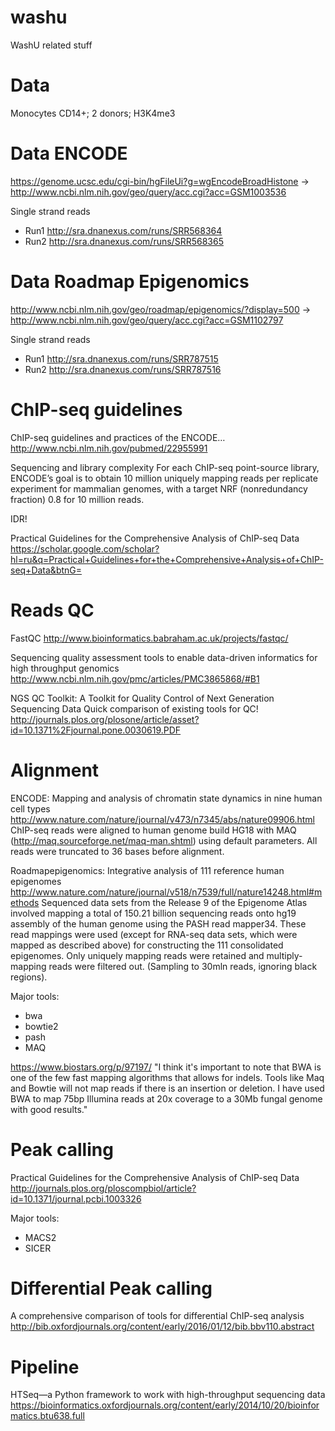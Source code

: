 # washu
WashU related stuff

# Data
Monocytes CD14+; 2 donors; H3K4me3

# Data ENCODE
https://genome.ucsc.edu/cgi-bin/hgFileUi?g=wgEncodeBroadHistone -> http://www.ncbi.nlm.nih.gov/geo/query/acc.cgi?acc=GSM1003536

Single strand reads
* Run1
http://sra.dnanexus.com/runs/SRR568364
* Run2
http://sra.dnanexus.com/runs/SRR568365


# Data Roadmap Epigenomics
http://www.ncbi.nlm.nih.gov/geo/roadmap/epigenomics/?display=500 ->
http://www.ncbi.nlm.nih.gov/geo/query/acc.cgi?acc=GSM1102797

Single strand reads
* Run1
http://sra.dnanexus.com/runs/SRR787515
* Run2
http://sra.dnanexus.com/runs/SRR787516

# ChIP-seq guidelines

ChIP-seq guidelines and practices of the ENCODE…
http://www.ncbi.nlm.nih.gov/pubmed/22955991

Sequencing and library complexity
For each ChIP-seq point-source library, ENCODE’s goal is to obtain 10 million uniquely mapping reads per replicate experiment for mammalian genomes, with a target NRF (nonredundancy fraction) 0.8 for 10 million reads.

IDR!

Practical Guidelines for the Comprehensive Analysis of ChIP-seq Data
https://scholar.google.com/scholar?hl=ru&q=Practical+Guidelines+for+the+Comprehensive+Analysis+of+ChIP-seq+Data&btnG=

# Reads QC

FastQC
http://www.bioinformatics.babraham.ac.uk/projects/fastqc/

Sequencing quality assessment tools to enable data-driven informatics for high throughput genomics
http://www.ncbi.nlm.nih.gov/pmc/articles/PMC3865868/#B1

NGS QC Toolkit: A Toolkit for Quality Control of Next Generation Sequencing Data
Quick comparison of existing tools for QC!
http://journals.plos.org/plosone/article/asset?id=10.1371%2Fjournal.pone.0030619.PDF

# Alignment

ENCODE: Mapping and analysis of chromatin state dynamics in nine human cell types
http://www.nature.com/nature/journal/v473/n7345/abs/nature09906.html
ChIP-seq reads were aligned to human genome build HG18 with MAQ (http://maq.sourceforge.net/maq-man.shtml) using default parameters. All reads were truncated to 36 bases before alignment.

Roadmapepigenomics: Integrative analysis of 111 reference human epigenomes
http://www.nature.com/nature/journal/v518/n7539/full/nature14248.html#methods
Sequenced data sets from the Release 9 of the Epigenome Atlas involved mapping a total of 150.21 billion sequencing reads onto hg19 assembly of the human genome using the PASH read mapper34. These read mappings were used (except for RNA-seq data sets, which were mapped as described above) for constructing the 111 consolidated epigenomes. Only uniquely mapping reads were retained and multiply-mapping reads were filtered out.
(Sampling to 30mln reads, ignoring black regions).

Major tools:
* bwa
* bowtie2
* pash
* MAQ

https://www.biostars.org/p/97197/
"I think it's important to note that BWA is one of the few fast mapping algorithms that allows for indels. Tools like Maq and Bowtie will not map reads if there is an insertion or deletion. I have used BWA to map 75bp Illumina reads at 20x coverage to a 30Mb fungal genome with good results."

# Peak calling
Practical Guidelines for the Comprehensive Analysis of ChIP-seq Data
http://journals.plos.org/ploscompbiol/article?id=10.1371/journal.pcbi.1003326

Major tools:
* MACS2
* SICER

# Differential Peak calling

A comprehensive comparison of tools for differential ChIP-seq analysis
http://bib.oxfordjournals.org/content/early/2016/01/12/bib.bbv110.abstract



# Pipeline
HTSeq—a Python framework to work with high-throughput sequencing data
https://bioinformatics.oxfordjournals.org/content/early/2014/10/20/bioinformatics.btu638.full
